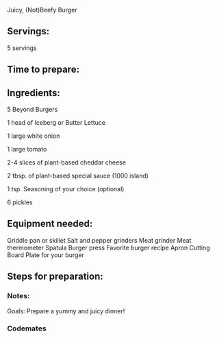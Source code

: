 Juicy, (Not)Beefy Burger

## Servings: 
5 servings

## Time to prepare: 

## Ingredients:

5 Beyond Burgers

1 head of Iceberg or Butter Lettuce

1 large white onion

1 large tomato

2-4 slices of plant-based cheddar cheese

2 tbsp. of plant-based special sauce (1000 island)

1 tsp. Seasoning of your choice (optional)

6 pickles


## Equipment needed:

Griddle pan or skillet
Salt and pepper grinders
Meat grinder
Meat thermometer
Spatula
Burger press
Favorite burger recipe
Apron
Cutting Board
Plate for your burger

## Steps for preparation:



### Notes:

Goals: Prepare a yummy and juicy dinner! 



### Codemates #
